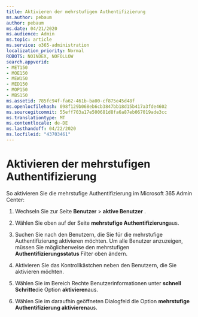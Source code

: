 ```yaml
---
title: Aktivieren der mehrstufigen Authentifizierung
ms.author: pebaum
author: pebaum
ms.date: 04/21/2020
ms.audience: Admin
ms.topic: article
ms.service: o365-administration
localization_priority: Normal
ROBOTS: NOINDEX, NOFOLLOW
search.appverid:
- MET150
- MOE150
- MEW150
- MED150
- MOP150
- MBS150
ms.assetid: 785fc94f-fa62-461b-ba00-cf875e45d48f
ms.openlocfilehash: 098f129b068eb6cb3847bb18d15b417a3fde4602
ms.sourcegitcommit: 55eff703a17e500681d8fa6a87eb067019ade3cc
ms.translationtype: MT
ms.contentlocale: de-DE
ms.lasthandoff: 04/22/2020
ms.locfileid: "43703461"
---
```

# <a name="enable-multi-factor-authentication"></a>Aktivieren der mehrstufigen Authentifizierung

So aktivieren Sie die mehrstufige Authentifizierung im Microsoft 365 Admin Center:

1. Wechseln Sie zur Seite **Benutzer** \> **aktive Benutzer** .
    
2. Wählen Sie oben auf der Seite **mehrstufige Authentifizierung**aus. 
    
3. Suchen Sie nach den Benutzern, die Sie für die mehrstufige Authentifizierung aktivieren möchten. Um alle Benutzer anzuzeigen, müssen Sie möglicherweise den mehrstufigen **Authentifizierungsstatus** Filter oben ändern.
    
4. Aktivieren Sie das Kontrollkästchen neben den Benutzern, die Sie aktivieren möchten.
    
5.  Wählen Sie im Bereich Rechte Benutzerinformationen unter **schnell Schritte**die Option **aktivieren**aus. 
    
6. Wählen Sie im daraufhin geöffneten Dialogfeld die Option **mehrstufige Authentifizierung aktivieren**aus. 
    

